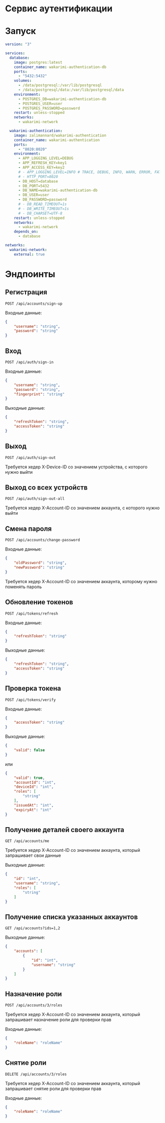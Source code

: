 # Сервис аутентификации

# Запуск
```yml
version: "3"

services:
  database:
    image: postgres:latest
    container_name: wakarimi-authentication-db
    ports:
      - "5432:5432"
    volumes:
      - /data/postgresql:/var/lib/postgresql
      - /data/postgresql/data:/var/lib/postgresql/data
    environment:
      - POSTGRES_DB=wakarimi-authentication-db
      - POSTGRES_USER=user
      - POSTGRES_PASSWORD=password
    restart: unless-stopped
    networks:
      - wakarimi-network

  wakarimi-authentication: 
    image: zalimannard/wakarimi-authentication
    container_name: wakarimi-authentication
    ports:
      - "8020:8020"
    environment:
      - APP_LOGGING_LEVEL=DEBUG
      - APP_REFRESH_KEY=key1
      - APP_ACCESS_KEY=key2
      # - APP_LOGGING_LEVEL=INFO # TRACE, DEBUG, INFO, WARN, ERROR, FATAL
      # - HTTP_PORT=8020
      - DB_HOST=database
      - DB_PORT=5432
      - DB_NAME=wakarimi-authentication-db
      - DB_USER=user
      - DB_PASSWORD=password
      # - DB_READ_TIMEOUT=1s
      # - DB_WRITE_TIMEOUT=1s
      # - DB_CHARSET=UTF-8
    restart: unless-stopped
    networks:
      - wakarimi-network
    depends_on:
      - database

networks:
  wakarimi-network:
    external: true

```
# Эндпоинты

## Регистрация

```
POST /api/accounts/sign-up
```

Входные данные:
```json
{
    "username": "string",
    "password": "string"
}
```

## Вход

```
POST /api/auth/sign-in
```

Входные данные:
```json
{
    "username": "string",
    "password": "string",
    "fingerprint": "string"
}
```

Выходные данные:
```json
{
    "refreshToken": "string",
    "accessToken": "string"
}
```

## Выход

```
POST /api/auth/sign-out
```

Требуется хедер X-Device-ID со значением устройства, с которого нужно выйти

## Выход со всех устройств

```
POST /api/auth/sign-out-all
```

Требуется хедер X-Account-ID со значением аккаунта, с которого нужно выйти

## Смена пароля

```
POST /api/accounts/change-password
```

Входные данные:
```json
{
    "oldPassword": "string",
    "newPassword": "string"
}
```

Требуется хедер X-Account-ID со значением аккаунта, которому нужно поменять пароль

## Обновление токенов

```
POST /api/tokens/refresh
```

Входные данные:
```json
{
    "refreshToken": "string"
}
```

Выходные данные:
```json
{
    "refreshToken": "string",
    "accessToken": "string"
}
```

## Проверка токена

```
POST /api/tokens/verify
```

Входные данные:
```json
{
    "accessToken": "string"
}
```

Выходные данные:
```json
{
    "valid": false
}
```
или
```json
{
    "valid": true,
    "accountId": "int",
    "deviceId": "int",
    "roles": [
        "string"
    ],
    "issuedAt": "int",
    "expiryAt": "int"
}
```

## Получение деталей своего аккаунта

```
GET /api/accounts/me
```

Требуется хедер X-Account-ID со значением аккаунта, который запрашивает свои данные

Выходные данные:
```json
{
    "id": "int",
    "username": "string",
    "roles": [
        "string"
    ]
}
```

## Получение списка указанных аккаунтов

```
GET /api/accounts?ids=1,2
```

Выходные данные:
```json
{
    "accounts": [
        {
            "id": "int",
            "username": "string"
        }
    ]
}
```

## Назначение роли

```
POST /api/accounts/3/roles
```

Требуется хедер X-Account-ID со значением аккаунта, который запрашивает назначение роли для проверки прав

Входные данные:
```json
{
    "roleName": "roleName"
}
```

## Снятие роли

```
DELETE /api/accounts/3/roles
```

Требуется хедер X-Account-ID со значением аккаунта, который запрашивает снятие роли для проверки прав

Входные данные:
```json
{
    "roleName": "roleName"
}
```
